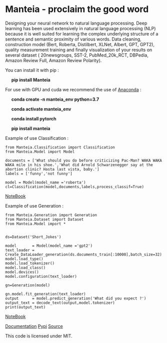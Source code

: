 Manteia - proclaim the good word
================================================================

Designing your neural network to natural language processing. Deep learning has been used extensively in natural language processing (NLP) because
it is well suited for learning the complex underlying structure of a sentence and semantic proximity of various words.
Data cleaning, construction model (Bert, Roberta, Distilbert, XLNet, Albert, GPT, GPT2),
quality measurement training and finally visualization of your results on several dataset ( 20newsgroups, SST-2, PubMed_20k_RCT, DBPedia, Amazon Review Full, Amazon Review Polarity).


You can install it with pip :

     __pip install Manteia__

For use with GPU and cuda we recommend the use of [Anaconda](https://www.anaconda.com/open-source) :

     __conda create -n manteia_env python=3.7__

     __conda activate manteia_env__

     __conda install pytorch__

     __pip install manteia__

Example of use Classification :


	from Manteia.Classification import Classification 
	from Manteia.Model import Model 
			
	documents = ['What should you do before criticizing Pac-Man? WAKA WAKA WAKA mile in his shoe.','What did Arnold Schwarzenegger say at the abortion clinic? Hasta last vista, baby.']
	labels = ['funny','not funny']
			
	model = Model(model_name ='roberta')
	cl=Classification(model,documents,labels,process_classif=True)

[NoteBook](https://github.com/ym001/Manteia/blob/master/notebook/notebook_Manteia_presentation1.ipynb)


Example of use Generation :


	from Manteia.Generation import Generation 
	from Manteia.Dataset import Dataset
	from Manteia.Model import *

	
	ds=Dataset('Short_Jokes')

	model       = Model(model_name ='gpt2')
	text_loader = Create_DataLoader_generation(ds.documents_train[:10000],batch_size=32)
	model.load_type()
	model.load_tokenizer()
	model.load_class()
	model.devices()
	model.configuration(text_loader)
	
	gn=Generation(model)
	
	gn.model.fit_generation(text_loader)
	output      = model.predict_generation('What did you expect ?')
	output_text = decode_text(output,model.tokenizer)
	print(output_text)

[NoteBook](https://github.com/ym001/Manteia/blob/master/notebook/notebook_Manteia_presentation2.ipynb)

[Documentation](https://manteia.readthedocs.io/en/latest/#)
[Pypi](https://pypi.org/project/Manteia/)
[Source](https://github.com/ym001/Manteia)

This code is licensed under MIT.
